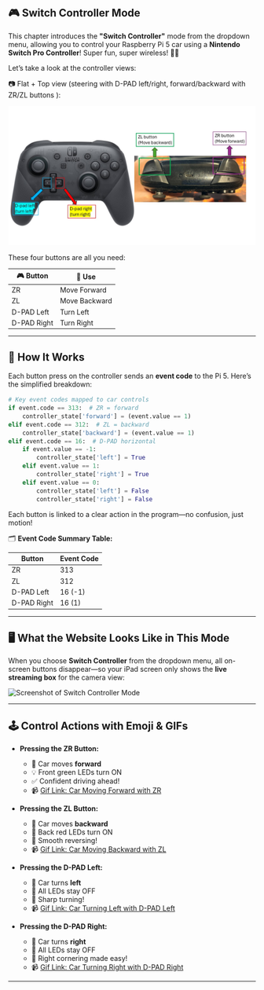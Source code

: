 
## 🎮 Switch Controller Mode

This chapter introduces the **"Switch Controller"** mode from the dropdown menu, allowing you to control your Raspberry Pi 5 car using a **Nintendo Switch Pro Controller**! Super fun, super wireless! 🔋🚗

Let’s take a look at the controller views:

📷 Flat + Top view (steering with D-PAD left/right, forward/backward with ZR/ZL buttons ):

![Flat +Top View of switch controller buttons](assets/switchbutton.jpg)


These four buttons are all you need:

| 🎮 Button   | 🎯 Use        |
| ----------- | ------------- |
| ZR          | Move Forward  |
| ZL          | Move Backward |
| D-PAD Left  | Turn Left     |
| D-PAD Right | Turn Right    |

---

## 🔁 How It Works

Each button press on the controller sends an **event code** to the Pi 5. Here’s the simplified breakdown:

```python
# Key event codes mapped to car controls
if event.code == 313:  # ZR = forward
    controller_state['forward'] = (event.value == 1)
elif event.code == 312:  # ZL = backward
    controller_state['backward'] = (event.value == 1)
elif event.code == 16:  # D-PAD horizontal
    if event.value == -1:
        controller_state['left'] = True
    elif event.value == 1:
        controller_state['right'] = True
    elif event.value == 0:
        controller_state['left'] = False
        controller_state['right'] = False
```

Each button is linked to a clear action in the program—no confusion, just motion!

🗂 **Event Code Summary Table:**

| Button      | Event Code |
| ----------- | ---------- |
| ZR          | 313        |
| ZL          | 312        |
| D-PAD Left  | 16 (-1)    |
| D-PAD Right | 16 (1)     |

---

## 🖥️ What the Website Looks Like in This Mode

When you choose **Switch Controller** from the dropdown menu, all on-screen buttons disappear—so your iPad screen only shows the **live streaming box** for the camera view:

![Screenshot of Switch Controller Mode](images/switch_controller_web.jpg)


---

## 🕹️ Control Actions with Emoji & GIFs

* **Pressing the ZR Button:**

  * 🚗 Car moves **forward**
  * 💡 Front green LEDs turn ON
  * ✅ Confident driving ahead!
  * 📹 [Gif Link: Car Moving Forward with ZR](https://example.com/zr_forward_gif.gif)

* **Pressing the ZL Button:**

  * 🚗 Car moves **backward**
  * 🔴 Back red LEDs turn ON
  * 🔄 Smooth reversing!
  * 📹 [Gif Link: Car Moving Backward with ZL](https://example.com/zl_backward_gif.gif)

* **Pressing the D-PAD Left:**

  * 🔄 Car turns **left**
  * 🚫 All LEDs stay OFF
  * 🧭 Sharp turning!
  * 📹 [Gif Link: Car Turning Left with D-PAD Left](https://example.com/dpad_left_gif.gif)

* **Pressing the D-PAD Right:**

  * 🔁 Car turns **right**
  * 🚫 All LEDs stay OFF
  * 🧭 Right cornering made easy!
  * 📹 [Gif Link: Car Turning Right with D-PAD Right](https://example.com/dpad_right_gif.gif)

---
